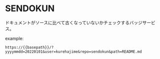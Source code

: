 # SENDOKUN

ドキュメントがソースに比べて古くなっていないかチェックするバッジサービス。

example:

```
https://{{basepath}}/?yyyymmdd=20220101&user=kurehajime&repo=sendokun&path=README.md
```